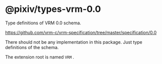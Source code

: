 # @pixiv/types-vrm-0.0

Type definitions of VRM 0.0 schema.

https://github.com/vrm-c/vrm-specification/tree/master/specification/0.0

There should not be any implementation in this package. Just type definitions of the schema.

The extension root is named `VRM` .
